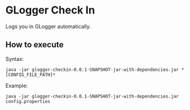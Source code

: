 # GLogger Check In

  Logs you in GLogger automatically.

## How to execute

  Syntax:
  ```
  java -jar glogger-checkin-0.0.1-SNAPSHOT-jar-with-dependencies.jar *[CONFIG_FILE_PATH]*
  ```

  Example: 
  ```
  java -jar glogger-checkin-0.0.1-SNAPSHOT-jar-with-dependencies.jar config.properties
  ```